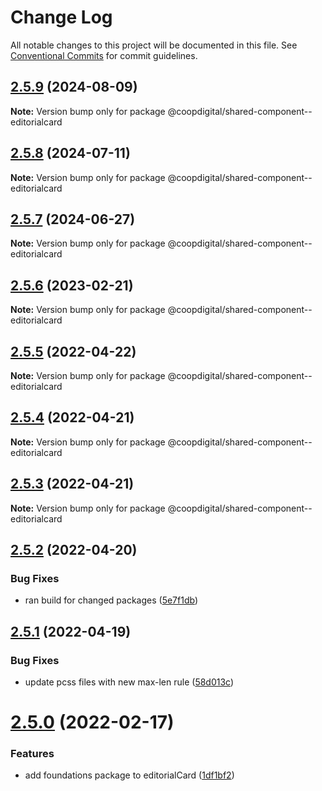 # Change Log

All notable changes to this project will be documented in this file.
See [Conventional Commits](https://conventionalcommits.org) for commit guidelines.

## [2.5.9](https://github.com/coopdigital/coop-frontend/compare/@coopdigital/shared-component--editorialcard@2.5.8...@coopdigital/shared-component--editorialcard@2.5.9) (2024-08-09)

**Note:** Version bump only for package @coopdigital/shared-component--editorialcard





## [2.5.8](https://github.com/coopdigital/coop-frontend/compare/@coopdigital/shared-component--editorialcard@2.5.7...@coopdigital/shared-component--editorialcard@2.5.8) (2024-07-11)

**Note:** Version bump only for package @coopdigital/shared-component--editorialcard





## [2.5.7](https://github.com/coopdigital/coop-frontend/compare/@coopdigital/shared-component--editorialcard@2.5.6...@coopdigital/shared-component--editorialcard@2.5.7) (2024-06-27)

**Note:** Version bump only for package @coopdigital/shared-component--editorialcard





## [2.5.6](https://github.com/coopdigital/coop-frontend/compare/@coopdigital/shared-component--editorialcard@2.5.5...@coopdigital/shared-component--editorialcard@2.5.6) (2023-02-21)

**Note:** Version bump only for package @coopdigital/shared-component--editorialcard





## [2.5.5](https://github.com/coopdigital/coop-frontend/compare/@coopdigital/shared-component--editorialcard@2.5.4...@coopdigital/shared-component--editorialcard@2.5.5) (2022-04-22)

**Note:** Version bump only for package @coopdigital/shared-component--editorialcard





## [2.5.4](https://github.com/coopdigital/coop-frontend/compare/@coopdigital/shared-component--editorialcard@2.5.3...@coopdigital/shared-component--editorialcard@2.5.4) (2022-04-21)

**Note:** Version bump only for package @coopdigital/shared-component--editorialcard





## [2.5.3](https://github.com/coopdigital/coop-frontend/compare/@coopdigital/shared-component--editorialcard@2.5.2...@coopdigital/shared-component--editorialcard@2.5.3) (2022-04-21)

**Note:** Version bump only for package @coopdigital/shared-component--editorialcard





## [2.5.2](https://github.com/coopdigital/coop-frontend/compare/@coopdigital/shared-component--editorialcard@2.5.1...@coopdigital/shared-component--editorialcard@2.5.2) (2022-04-20)


### Bug Fixes

* ran build for changed packages ([5e7f1db](https://github.com/coopdigital/coop-frontend/commit/5e7f1dbdf38ca13b8233b81f72d3725b8a47d834))





## [2.5.1](https://github.com/coopdigital/coop-frontend/compare/@coopdigital/shared-component--editorialcard@2.5.0...@coopdigital/shared-component--editorialcard@2.5.1) (2022-04-19)


### Bug Fixes

* update pcss files with new max-len rule ([58d013c](https://github.com/coopdigital/coop-frontend/commit/58d013c58111ff07521b792b0538bca2690efc74))





# [2.5.0](https://github.com/coopdigital/coop-frontend/compare/@coopdigital/shared-component--editorialcard@2.4.8...@coopdigital/shared-component--editorialcard@2.5.0) (2022-02-17)


### Features

* add foundations package to editorialCard ([1df1bf2](https://github.com/coopdigital/coop-frontend/commit/1df1bf2d1e154cf737d2d83927d0eefbe9f9bf97))
